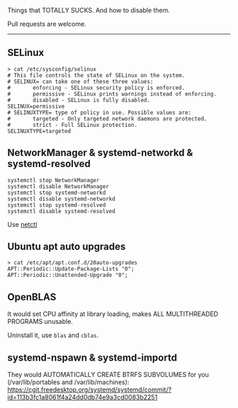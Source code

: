 Things that TOTALLY SUCKS. And how to disable them.

Pull requests are welcome.

---

## SELinux

```
> cat /etc/sysconfig/selinux
# This file controls the state of SELinux on the system.
# SELINUX= can take one of these three values:
#       enforcing - SELinux security policy is enforced.
#       permissive - SELinux prints warnings instead of enforcing.
#       disabled - SELinux is fully disabled.
SELINUX=permissive
# SELINUXTYPE= type of policy in use. Possible values are:
#       targeted - Only targeted network daemons are protected.
#       strict - Full SELinux protection.
SELINUXTYPE=targeted
```

## NetworkManager & systemd-networkd & systemd-resolved

```
systemctl stop NetworkManager
systemctl disable NetworkManager
systemctl stop systemd-networkd
systemctl disable systemd-networkd
systemctl stop systemd-resolved
systemctl disable systemd-resolved
```

Use [netctl](https://wiki.archlinux.org/index.php/Netctl)

## Ubuntu apt auto upgrades

```
> cat /etc/apt/apt.conf.d/20auto-upgrades
APT::Periodic::Update-Package-Lists "0";
APT::Periodic::Unattended-Upgrade "0";
```

## OpenBLAS

It would set CPU affinity at library loading, makes ALL MULTITHREADED PROGRAMS unusable.

Uninstall it, use `blas` and `cblas`.

## systemd-nspawn & systemd-importd

They would AUTOMATICALLY CREATE BTRFS SUBVOLUMES for you (/var/lib/portables and /var/lib/machines): https://cgit.freedesktop.org/systemd/systemd/commit/?id=113b3fc1a8061f4a24dd0db74e9a3cd0083b2251
